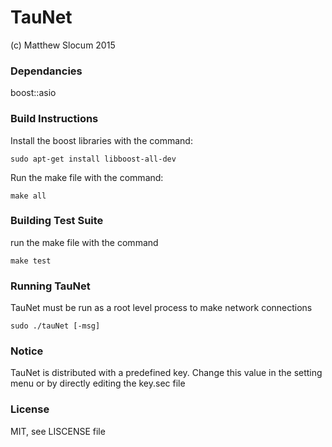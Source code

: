 # TauNet

(c) Matthew Slocum 2015

### Dependancies
boost::asio

### Build Instructions

Install the boost libraries with the command:
    
    sudo apt-get install libboost-all-dev
    
Run the make file with the command:
    
    make all
    
    
### Building Test Suite

run the make file with the command

    make test


### Running TauNet

TauNet must be run as a root level process to make network connections

    sudo ./tauNet [-msg]
    
### Notice

TauNet is distributed with a predefined key. Change this value in the setting menu or by directly editing the key.sec file
    
### License

MIT, see LISCENSE file  